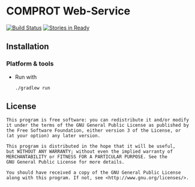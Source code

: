# COMPROT Web-Service

[![Build Status](https://travis-ci.org/medien-dresden/comprot-webservice.svg?branch=develop)](https://travis-ci.org/medien-dresden/comprot-webservice)
[![Stories in Ready](https://badge.waffle.io/medien-dresden/comprot-webservice.png?label=ready&title=Ready)](http://waffle.io/medien-dresden/comprot-webservice)

## Installation

### Platform & tools

* Run with

    ```
    ./gradlew run
    ```

## License

    This program is free software: you can redistribute it and/or modify
    it under the terms of the GNU General Public License as published by
    the Free Software Foundation, either version 3 of the License, or
    (at your option) any later version.

    This program is distributed in the hope that it will be useful,
    but WITHOUT ANY WARRANTY; without even the implied warranty of
    MERCHANTABILITY or FITNESS FOR A PARTICULAR PURPOSE. See the
    GNU General Public License for more details.

    You should have received a copy of the GNU General Public License
    along with this program. If not, see <http://www.gnu.org/licenses/>.
